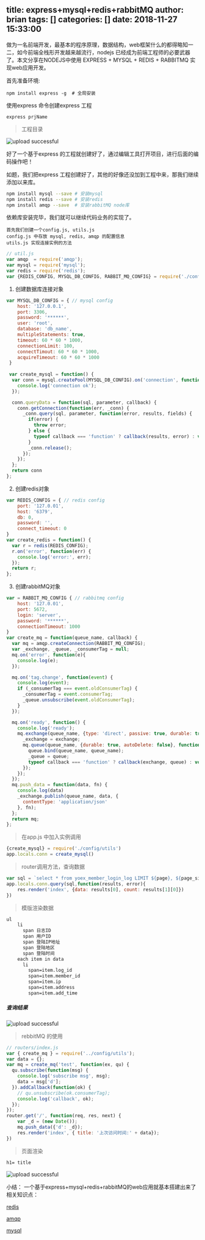 title: express+mysql+redis+rabbitMQ
author: brian
tags: []
categories: []
date: 2018-11-27 15:33:00
---
做为一名前端开发，最基本的程序原理，数据结构，web框架什么的都得略知一二，如今前端全栈形开发越来越流行，nodejs 已经成为前端工程师的必要武器了。本文分享在NODEJS中使用 EXPRESS + MYSQL + REDIS + RABBITMQ 实现web应用开发。

首先准备环境:

```shell
npm install express -g  # 全局安装
```

使用express 命令创建express 工程

```shell
express prjName
```
>工程目录

![upload successful](/images/pasted-0.png)

好了一个基于express 的工程就创建好了，通过编辑工具打开项目，进行后面的编码操作吧！

如题，我们把express 工程创建好了，其他的好像还没加到工程中来，那我们继续添加以来库。

```bash
npm install mysql --save # 安装mysql
npm install redis --save # 安装redis
npm install amqp --save  # 安装rabbitMQ node库
```

依赖库安装完毕，我们就可以继续代码业务的实现了。
> 
	首先我们创建一个config.js, utils.js
	config.js 中存放 mysql, redis, amqp 的配置信息
    utils.js 实现连接实例的方法

```js
// util.js
var amqp  = require('amqp');
var mysql = require('mysql');
var redis = require('redis');
var {REDIS_CONFIG, MYSQL_DB_CONFIG, RABBIT_MQ_CONFIG} = require('./config');
```
	

1. 创建数据库连接对象
```js
var MYSQL_DB_CONFIG = { // mysql config
    host: '127.0.0.1',
    port: 3306,
    password: '******',
    user: 'root',
    database: 'db_name',
    multipleStatements: true,
    timeout: 60 * 60 * 1000,
    connectionLimit: 100,
    connectTimout: 60 * 60 * 1000,
    acquireTimeout: 60 * 60 * 1000
 }
 
 var create_mysql = function() {
  var conn = mysql.createPool(MYSQL_DB_CONFIG).on('connection', function(conn) {
    console.log('connection ok');
  });

  conn.queryData = function(sql, parameter, callback) {
    conn.getConnection(function(err, _conn) {
      _conn.query(sql, parameter, function(error, results, fields) {
        if(error) {
          throw error;
        } else {
          typeof callback === 'function' ? callback(results, error) : void(0);
        }
        _conn.release();
      });
    });
  };
  return conn
};
```

2. 创建redis对象
```js
var REDIS_CONFIG = { // redis config
    port: '127.0.01',
    host: '6379',
    db: 0,
    password: '',
    connect_timeout: 0
}
var create_redis = function() {
  var r = redis(REDIS_CONFIG);
  r.on('error', function(err) {
    console.log('error:', err);
  });
  return r;
};
```

3. 创建rabbitMQ对象
```js
var = RABBIT_MQ_CONFIG { // rabbitmq config
    host: '127.0.01',
    port: 5672,
    login: 'server',
    password: '******',
    connectionTimeout: 1000
}
var create_mq = function(queue_name, callback) {
  var mq = amqp.createConnection(RABBIT_MQ_CONFIG);
  var _exchange, _queue, _consumerTag = null;
  mq.on('error', function(e){
    console.log(e);
  });

  mq.on('tag.change', function(event) {
    console.log(event);
    if (_consumerTag === event.oldConsumerTag) {
      _consumerTag = event.consumerTag;
      _queue.unsubscribe(event.oldConsumerTag);
    }
  });

  mq.on('ready', function() {
    console.log('ready');
    mq.exchange(queue_name, {type: 'direct', passive: true, durable: true, autoDelete: true}, function(exchange) {
      _exchange = exchange;
      mq.queue(queue_name, {durable: true, autoDelete: false}, function(queue){
        queue.bind(queue_name, queue_name);
        _queue = queue;
        typeof callback === 'function' ? callback(exchange, queue) : void(0);
      });
    });    
  });
  mq.push_data = function(data, fn) {
    console.log(data)
    _exchange.publish(queue_name, data, {
      contentType: 'application/json'
    }, fn);
  };
  return mq;
};
```


> 在app.js 中加入实例调用
```js
{create_mysql} = require('./config/utils')
app.locals.conn = create_mysql()
```

> router调用方法，查询数据

```js
var sql = `select * from yoex_member_login_log LIMIT ${page}, ${page_size}; select count(log_id) as count from yoex_member_login_log`,
app.locals.conn.query(sql,function(results, error){
	res.render('index', {data: results[0], count: results[1][0]})
})
```

> 模版渲染数据
```html
ul
    li
      span 日志ID
      span 用户ID
      span 登陆IP地址
      span 登陆地区
      span 登陆时间
    each item in data
      li
        span=item.log_id
        span=item.member_id
        span=item.ip
        span=item.address
        span=item.add_time
```
##### 查询结果

![upload successful](/images/pasted-2.png)


> rebbitMQ 的使用
```js
// routers/index.js
var { create_mq } = require('../config/utils');
var data = {};
var mq = create_mq('test', function(ex, qu) {
  qu.subscribe(function(msg) {
    console.log('subscribe msg', msg);
    data = msg['d'];
  }).addCallback(function(ok) {
    // qu.unsubscribe(ok.consumerTag);
    console.log('callback', ok);
  });
});
router.get('/', function(req, res, next) {
	var _d = (new Date());
	mq.push_data({'d': _d});
    res.render('index', { title: '上次访问时间:' + data});
})
```

> 页面渲染
```html
h1= title
```
![upload successful](/images/pasted-3.png)

小结：
一个基于express+mysql+redis+rabbitMQ的web应用就基本搭建出来了
相关知识点：

[redis](https://github.com/NodeRedis/node_redis) 

[amqp](https://github.com/postwait/node-amqp) 

[mysql](https://github.com/mysqljs/mysql)
